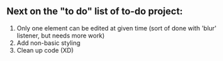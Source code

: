 ## Next on the "to do" list of to-do project:
1. Only one element can be edited at given time (sort of done with 'blur' listener, but needs more work)
2. Add non-basic styling 
3. Clean up code (XD)